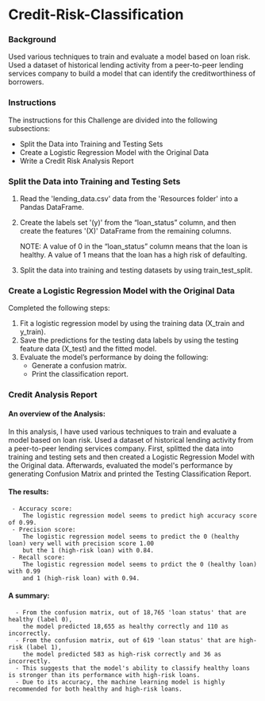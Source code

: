 # Credit-Risk-Classification

### Background
Used various techniques to train and evaluate a model based on loan risk. Used a dataset of historical lending activity from a peer-to-peer lending services company to build a model that can identify the creditworthiness of borrowers.

### Instructions
The instructions for this Challenge are divided into the following subsections:
  - Split the Data into Training and Testing Sets
  - Create a Logistic Regression Model with the Original Data
  - Write a Credit Risk Analysis Report

### Split the Data into Training and Testing Sets
1) Read the 'lending_data.csv' data from the 'Resources folder' into a Pandas DataFrame.
2) Create the labels set '(y)' from the “loan_status” column, and then create the features '(X)' DataFrame from the remaining columns.
   
   NOTE:
   A value of 0 in the “loan_status” column means that the loan is healthy. A value of 1 means that the loan has a high risk of defaulting.

3) Split the data into training and testing datasets by using train_test_split.

### Create a Logistic Regression Model with the Original Data
Completed the following steps:
1) Fit a logistic regression model by using the training data (X_train and y_train).
2) Save the predictions for the testing data labels by using the testing feature data (X_test) and the fitted model.
3) Evaluate the model’s performance by doing the following:
   - Generate a confusion matrix.
   - Print the classification report.


### Credit Analysis Report

   #### An overview of the Analysis:
   In this analysis, I have used various techniques to train and evaluate a model based on loan risk. Used a dataset of historical lending activity from a peer-to-peer 
   lending services company. First, splitted the data into training and testing sets and then created a Logistic Regression Model with the Original data. 
   Afterwards, evaluated the model's performance by generating Confusion Matrix and printed the Testing Classification Report.
   #### The results:
     - Accuracy score:
        The logistic regression model seems to predict high accuracy score of 0.99.
     - Precision score:
        The logistic regression model seems to predict the 0 (healthy loan) very well with precision score 1.00 
        but the 1 (high-risk loan) with 0.84.
     - Recall score:
        The logistic regression model seems to prdict the 0 (healthy loan) with 0.99 
        and 1 (high-risk loan) with 0.94.
   #### A summary:
      - From the confusion matrix, out of 18,765 'loan status' that are healthy (label 0), 
        the model predicted 18,655 as healthy correctly and 110 as incorrectly.
      - From the confusion matrix, out of 619 'loan status' that are high-risk (label 1), 
        the model predicted 583 as high-risk correctly and 36 as incorrectly.
      - This suggests that the model's ability to classify healthy loans is stronger than its performance with high-risk loans. 
      - Due to its accuracy, the machine learning model is highly recommended for both healthy and high-risk loans.
   
   



